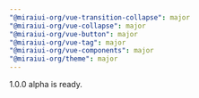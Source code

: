 ```yaml
---
"@miraiui-org/vue-transition-collapse": major
"@miraiui-org/vue-collapse": major
"@miraiui-org/vue-button": major
"@miraiui-org/vue-tag": major
"@miraiui-org/vue-components": major
"@miraiui-org/theme": major
---
```


1.0.0 alpha is ready.
